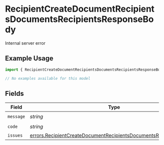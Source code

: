 # RecipientCreateDocumentRecipientsDocumentsRecipientsResponseBody

Internal server error

## Example Usage

```typescript
import { RecipientCreateDocumentRecipientsDocumentsRecipientsResponseBody } from "@documenso/sdk-typescript/models/errors";

// No examples available for this model
```

## Fields

| Field                                                                                                                                                    | Type                                                                                                                                                     | Required                                                                                                                                                 | Description                                                                                                                                              |
| -------------------------------------------------------------------------------------------------------------------------------------------------------- | -------------------------------------------------------------------------------------------------------------------------------------------------------- | -------------------------------------------------------------------------------------------------------------------------------------------------------- | -------------------------------------------------------------------------------------------------------------------------------------------------------- |
| `message`                                                                                                                                                | *string*                                                                                                                                                 | :heavy_check_mark:                                                                                                                                       | N/A                                                                                                                                                      |
| `code`                                                                                                                                                   | *string*                                                                                                                                                 | :heavy_check_mark:                                                                                                                                       | N/A                                                                                                                                                      |
| `issues`                                                                                                                                                 | [errors.RecipientCreateDocumentRecipientsDocumentsRecipientsIssues](../../models/errors/recipientcreatedocumentrecipientsdocumentsrecipientsissues.md)[] | :heavy_minus_sign:                                                                                                                                       | N/A                                                                                                                                                      |